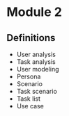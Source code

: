 # Module 2

## Definitions
- User analysis
- Task analysis
- User modeling
- Persona
- Scenario
- Task scenario
- Task list
- Use case
